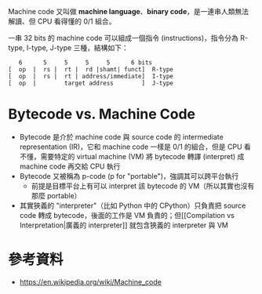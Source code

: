 Machine code 又叫做 **machine language**、**binary code**，是一連串人類無法解讀、但 CPU 看得懂的 0/1 組合。

一串 32 bits 的 machine code 可以組成一個指令 (instructions)，指令分為 R-type, I-type, J-type 三種，結構如下：

```plaintext
   6      5     5     5     5      6 bits
[  op  |  rs |  rt |  rd |shamt| funct]  R-type
[  op  |  rs |  rt | address/immediate]  I-type
[  op  |        target address        ]  J-type
```

# Bytecode vs. Machine Code

- Bytecode 是介於 machine code 與 source code 的 intermediate representation (IR)，它和 machine code 一樣是 0/1 的組合，但是 CPU 看不懂，需要特定的 virtual machine (VM) 將 bytecode 轉譯 (interpret) 成 machine code 再交給 CPU 執行
- Bytecode 又被稱為 p-code (p for "portable")，強調其可以跨平台執行
    - 前提是目標平台上有可以 interpret 該 bytecode 的 VM（所以其實也沒有那麼 portable）
- 其實狹義的 "interpreter"（比如 Python 中的 CPython）只負責把 source code 轉成 bytecode，後面的工作是 VM 負責的；但[[Compilation vs Interpretation|廣義的 interpreter]] 就包含狹義的 interpreter 與 VM

# 參考資料

- <https://en.wikipedia.org/wiki/Machine_code>

